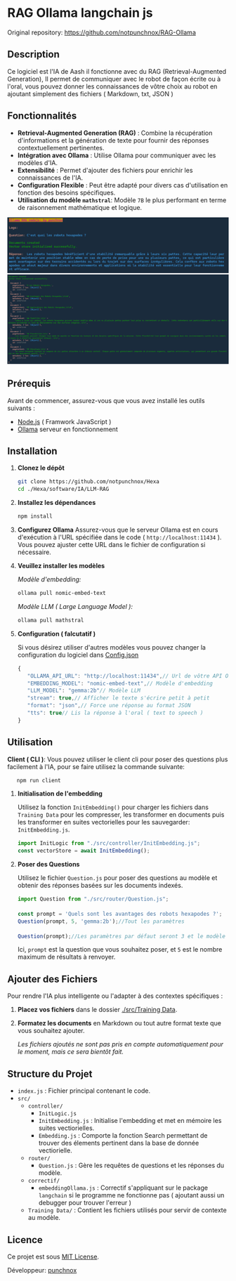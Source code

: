 # RAG Ollama langchain js
Original repository: https://github.com/notpunchnox/RAG-Ollama


## Description

Ce logiciel est l'IA de Aash il fonctionne avec du RAG (Retrieval-Augmented Generation), Il permet de communiquer avec le robot de façon écrite ou à l'oral, vous pouvez donner les connaissances de vôtre choix au robot en ajoutant simplement des fichiers ( Markdown, txt, JSON )

## Fonctionnalités

- **Retrieval-Augmented Generation (RAG)** : Combine la récupération d'informations et la génération de texte pour fournir des réponses contextuellement pertinentes.
- **Intégration avec Ollama** : Utilise Ollama pour communiquer avec les modèles d'IA.
- **Extensibilité** : Permet d'ajouter des fichiers pour enrichir les connaissances de l'IA.
- **Configuration Flexible** : Peut être adapté pour divers cas d'utilisation en fonction des besoins spécifiques.
- **Utilisation du modèle `mathstral`**: Modèle `7B` le plus performant en terme de raisonnement mathématique et logique.

![Image](./img/Capture.PNG)
![Image](./img/Capture2.PNG)

## Prérequis

Avant de commencer, assurez-vous que vous avez installé les outils suivants :

- [Node.js](https://nodejs.org/) ( Framwork JavaScript )
- [Ollama](https://ollama.com/) serveur en fonctionnement

## Installation

1. **Clonez le dépôt**

   ```bash
   git clone https://github.com/notpunchnox/Hexa
   cd ./Hexa/software/IA/LLM-RAG
   ```

2. **Installez les dépendances**

   ```bash
   npm install
   ```

3. **Configurez Ollama**
   Assurez-vous que le serveur Ollama est en cours d'exécution à l'URL spécifiée dans le code ( `http://localhost:11434` ). Vous pouvez ajuster cette URL dans le fichier de configuration si nécessaire.

4. **Veuillez installer les modèles**
   
   *Modèle d'embedding:*
   ```bash
   ollama pull nomic-embed-text
   ```

   *Modèle LLM ( Large Language Model ):*
   ```bash
   ollama pull mathstral
   ```

5. **Configuration ( falcutatif )**
   
   Si vous désirez utiliser d'autres modèles vous pouvez changer la configuration du logiciel dans [Config.json](./config.json)
   ```js
   {
      "OLLAMA_API_URL": "http://localhost:11434",// Url de vôtre API Ollama
      "EMBEDDING_MODEL": "nomic-embed-text",// Modèle d'embedding
      "LLM_MODEL": "gemma:2b"// Modèle LLM
      "stream": true,// Afficher le texte s'écrire petit à petit
      "format": "json",// Force une réponse au format JSON
      "tts": true// Lis la réponse à l'oral ( text to speech )
   }
   ```

## Utilisation
   **Client ( CLI )**:
   Vous pouvez utiliser le client cli pour poser des questions plus facilement à l'IA, pour se faire utilisez la commande suivante:
   ```bash
      npm run client
   ```


1. **Initialisation de l'embedding**

   Utilisez la fonction `InitEmbedding()` pour charger les fichiers dans `Training Data` pour les compresser, les transformer en documents puis les transformer en suites vectorielles pour les sauvegarder: `InitEmbedding.js`.

   ```js
   import InitLogic from "./src/controller/InitEmbedding.js";
   const vectorStore = await InitEmbedding();
   ```

2. **Poser des Questions**

   Utilisez le fichier `Question.js` pour poser des questions au modèle et obtenir des réponses basées sur les documents indexés.

   ```js
   import Question from "./src/router/Question.js";

   const prompt = 'Quels sont les avantages des robots hexapodes ?';
   Question(prompt, 5, 'gemma:2b');//Tout les paramètres

   Question(prompt);//Les paramètres par défaut seront 3 et le modèle choisis dans le config.json
   ```

   Ici, `prompt` est la question que vous souhaitez poser, et `5` est le nombre maximum de résultats à renvoyer.

## Ajouter des Fichiers

Pour rendre l'IA plus intelligente ou l'adapter à des contextes spécifiques :

1. **Placez vos fichiers** dans le dossier [./src/Training Data](./src/Training%20Data).

2. **Formatez les documents** en Markdown ou tout autre format texte que vous souhaitez ajouter.

   *Les fichiers ajoutés ne sont pas pris en compte automatiquement pour le moment, mais ce sera bientôt fait.*

## Structure du Projet
- `index.js` : Fichier principal contenant le code.
- `src/`
  - `controller/`
    - `InitLogic.js`
    - `InitEmbedding.js` : Initialise l'embedding et met en mémoire les suites vectiorielles.
    - `Embedding.js` : Comporte la fonction Search permettant de trouver des élements pertinent dans la base de donnée vectiorielle.
  - `router/`
    - `Question.js` : Gère les requêtes de questions et les réponses du modèle.
  - `correctif/`
    - `embeddingOllama.js` : Correctif s'appliquant sur le package `langchain` si le programme ne fonctionne pas ( ajoutant aussi un debugger pour trouver l'erreur )
  - `Training Data/` : Contient les fichiers utilisés pour servir de contexte au modèle.

## Licence

Ce projet est sous [MIT License](LICENSE).

Développeur: [punchnox](https://github.com/notpunchnox)